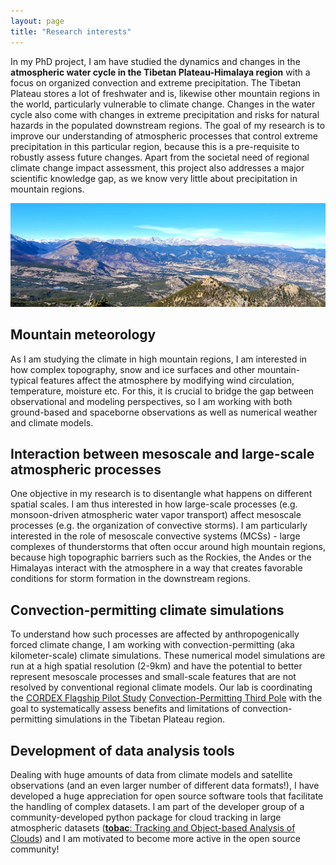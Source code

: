 ```yaml
---
layout: page
title: "Research interests"
---
```



In my PhD project, I am have studied the dynamics and changes in the **atmospheric water cycle in the Tibetan Plateau-Himalaya region** with a focus on organized convection and extreme precipitation. The Tibetan Plateau stores a lot of freshwater and is, likewise other mountain regions in the world, particularly vulnerable to climate change. Changes in the water cycle also come with changes in extreme precipitation and risks for natural hazards in the populated downstream regions. The goal of my research is to improve our understanding of atmospheric processes that control extreme precipitation in this particular region, because this is a pre-requisite to robustly assess future changes. Apart from the societal need of regional climate change impact assessment, this project also addresses a major scientific knowledge gap, as we know very little about precipitation in mountain regions. 


![](colo.jpg)

## Mountain meteorology

As I am studying the climate in high mountain regions, I am interested in how complex topography, snow and ice surfaces and other mountain-typical features affect the atmosphere by modifying wind circulation, temperature, moisture etc. For this, it is crucial to bridge the gap between observational and modeling perspectives, so I am working with both ground-based and spaceborne observations as well as numerical weather and climate models. 


## Interaction between mesoscale and large-scale atmospheric processes 

One objective in my research is to disentangle what happens on different spatial scales. I am thus interested in how large-scale processes (e.g. monsoon-driven atmospheric water vapor transport) affect mesoscale processes (e.g. the organization of convective storms). I am particularly interested in the role of mesoscale convective systems (MCSs) - large complexes of thunderstorms that often occur around high mountain regions, because high topographic barriers such as the Rockies, the Andes or the Himalayas interact with the atmosphere in a way that creates favorable conditions for storm formation in the downstream regions. 


## Convection-permitting climate simulations 

To understand how such processes are affected by anthropogenically forced climate change, I am working with
convection-permitting (aka kilometer-scale) climate simulations. These numerical model simulations are run at a high spatial resolution (2-9km)
and have the potential to better represent mesoscale processes and small-scale features that are not resolved by conventional regional climate models. 
Our lab is coordinating the [CORDEX Flagship Pilot Study](https://cordex.org/experiment-guidelines/flagship-pilot-studies/) [Convection-Permitting Third Pole](http://rcg.gvc.gu.se/cordex_fps_cptp/) with the goal to systematically assess
benefits and limitations of convection-permitting simulations in the Tibetan Plateau region. 


## Development of data analysis tools 

Dealing with huge amounts of data from climate models and satellite observations (and an even larger number of different
data formats!), I have developed a huge appreciation for open source software tools that facilitate the handling of complex datasets. I am part of the developer group of a community-developed python package for cloud tracking in large atmospheric datasets ([**tobac**: Tracking and Object-based Analysis of Clouds](https://github.com/tobac-project/tobac)) and I am motivated to become more active in the open source community! 
